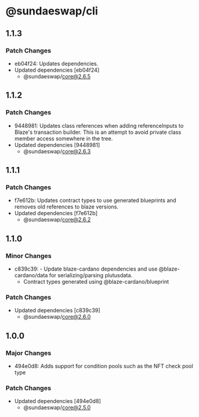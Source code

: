 # @sundaeswap/cli

## 1.1.3

### Patch Changes

- eb04f24: Updates dependencies.
- Updated dependencies [eb04f24]
  - @sundaeswap/core@2.6.5

## 1.1.2

### Patch Changes

- 9448981: Updates class references when adding referenceInputs to Blaze's transaction builder. This is an attempt to avoid private class member access somewhere in the tree.
- Updated dependencies [9448981]
  - @sundaeswap/core@2.6.3

## 1.1.1

### Patch Changes

- f7e612b: Updates contract types to use generated blueprints and removes old references to blaze versions.
- Updated dependencies [f7e612b]
  - @sundaeswap/core@2.6.2

## 1.1.0

### Minor Changes

- c839c39: - Update blaze-cardano dependencies and use @blaze-cardano/data for serializing/parsing plutusdata.
  - Contract types generated using @blaze-cardano/blueprint

### Patch Changes

- Updated dependencies [c839c39]
  - @sundaeswap/core@2.6.0

## 1.0.0

### Major Changes

- 494e0d8: Adds support for condition pools such as the NFT check pool type

### Patch Changes

- Updated dependencies [494e0d8]
  - @sundaeswap/core@2.5.0
